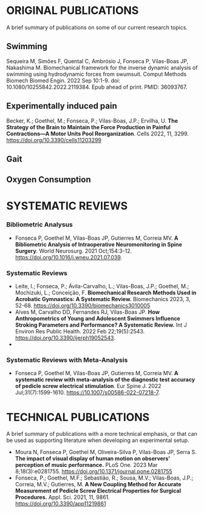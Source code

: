 # **ORIGINAL PUBLICATIONS**
A brief summary of publications on some of our current research topics.

## Swimming
Sequeira M, Simões F, Quental C, Ambrósio J, Fonseca P, Vilas-Boas JP, Nakashima M. Biomechanical framework for the inverse dynamic analysis of swimming using hydrodynamic forces from swumsuit. Comput Methods Biomech Biomed Engin. 2022 Sep 10:1-9. doi: 10.1080/10255842.2022.2119384. Epub ahead of print. PMID: 36093767.

## Experimentally induced pain
Becker, K.; Goethel, M.; Fonseca, P.; Vilas-Boas, J.P.; Ervilha, U. **The Strategy of the Brain to Maintain the Force Production in Painful Contractions—A Motor Units Pool Reorganization**. Cells 2022, 11, 3299. https://doi.org/10.3390/cells11203299

## Gait


## Oxygen Consumption


# SYSTEMATIC REVIEWS
### Bibliometric Analysus
- Fonseca P, Goethel M, Vilas-Boas JP, Gutierres M, Correia MV. **A Bibliometric Analysis of Intraoperative Neuromonitoring in Spine Surgery**. World Neurosurg. 2021 Oct;154:3-12. https://doi.org/10.1016/j.wneu.2021.07.039.


### Systematic Reviews
- Leite, I.; Fonseca, P.; Ávila-Carvalho, L.; Vilas-Boas, J.P.; Goethel, M.; Mochizuki, L.; Conceição, F. **Biomechanical Research Methods Used in Acrobatic Gymnastics: A Systematic Review.** Biomechanics 2023, 3, 52-68. https://doi.org/10.3390/biomechanics3010005
- Alves M, Carvalho DD, Fernandes RJ, Vilas-Boas JP. **How Anthropometrics of Young and Adolescent Swimmers Influence Stroking Parameters and Performance? A Systematic Review.** Int J Environ Res Public Health. 2022 Feb 22;19(5):2543. https://doi.org/10.3390/ijerph19052543.
- 
### Systematic Reviews with Meta-Analysis
- Fonseca P, Goethel M, Vilas-Boas JP, Gutierres M, Correia MV. **A systematic review with meta-analysis of the diagnostic test accuracy of pedicle screw electrical stimulation**. Eur Spine J. 2022 Jul;31(7):1599-1610. https://10.1007/s00586-022-07218-7.


# TECHNICAL PUBLICATIONS
A brief summary of publications with a more technical emphasis, or that can be used as supporting literature when developing an experimental setup.

- Moura N, Fonseca P, Goethel M, Oliveira-Silva P, Vilas-Boas JP, Serra S. **The impact of visual display of human motion on observers' perception of music performance.** PLoS One. 2023 Mar 8;18(3):e0281755. https://doi.org/10.1371/journal.pone.0281755
- Fonseca, P.; Goethel, M.F.; Sebastião, R.; Sousa, M.V.; Vilas-Boas, J.P.; Correia, M.V.; Gutierres, M. **A New Coupling Method for Accurate Measurement of Pedicle Screw Electrical Properties for Surgical Procedures.** Appl. Sci. 2021, 11, 9861. https://doi.org/10.3390/app11219861



<!-- This content will not appear in the rendered Markdown -->

